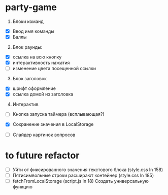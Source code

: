 # party-game

1. Блоки команд
  - [x] Ввод имя команды
  - [x] Баллы 
2. Блок раунды:
  - [x] ссылка на всю кнопку
  - [x] интерактивность нажатия
  - [ ] изменение цвета посещенной ссылки
3. Блок заголовок
  - [x] шрифт оформление
  - [x] ссылка домой из заголовка
4. Интерактив
  - [ ] Кнопка запуска таймера (всплывающая?)
  - [x] Сохранение значения в LocalStorage
  - [ ] Слайдер картинок вопросов


# to future refactor

- [ ] Уйти от фиксированного значения текстового блока (style.css ln 158)
- [ ] Пятисимвольные строки расширают контейнер (style.css ln 185) 
- [ ] fetchFromLocalStorage (script.js ln 18) Создать универсальную функцию